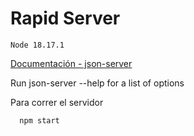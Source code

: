 # Rapid Server

`Node 18.17.1`

[Documentación - json-server](https://www.npmjs.com/package/json-server)

Run json-server --help for a list of options

Para correr el servidor

```bash
  npm start
```
